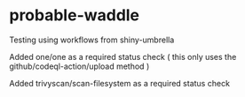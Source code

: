 # probable-waddle
Testing using workflows from shiny-umbrella

Added one/one as a required status check ( this only uses the github/codeql-action/upload method )

Added trivyscan/scan-filesystem as a required status check
